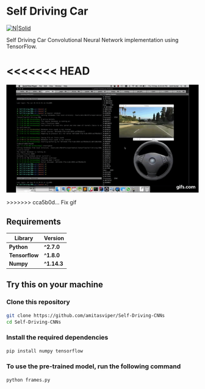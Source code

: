 # Self Driving Car
[![N|Solid](https://secure.gravatar.com/avatar/7273c58dc017eec83667b50742ff6368?s=80)](https://www.linkedin.com/in/amitasviper/)

Self Driving Car Convolutional Neural Network implementation using TensorFlow.

<<<<<<< HEAD
=======
<p align="center">
  <img src="assets/car.gif"/>
</p>
>>>>>>> cca5b0d... Fix gif

## Requirements
**Library** | **Version**
--- | ---
**Python** | **^2.7.0**
**Tensorflow** | **^1.8.0**
**Numpy** | **^1.14.3** 

## Try this on your machine
### Clone this repository
```sh
git clone https://github.com/amitasviper/Self-Driving-CNNs
cd Self-Driving-CNNs
```

### Install the required dependencies
```sh
pip install numpy tensorflow
```


### To use the pre-trained model, run the following command
```sh
python frames.py
```
